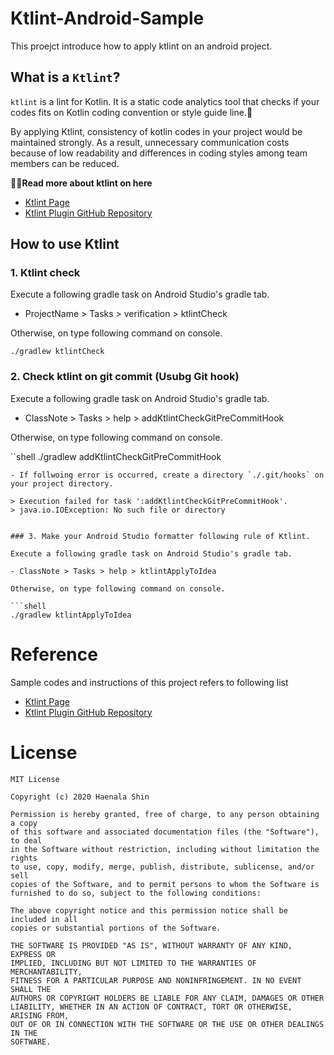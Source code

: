 # Ktlint-Android-Sample
This proejct introduce how to apply ktlint on an android project.

## What is a `Ktlint`?

`ktlint` is a lint for Kotlin. It is a static code analytics tool that checks
if your codes fits on Kotlin coding convention or style guide line.🔎

By applying Ktlint, consistency of kotlin codes in your project would be maintained strongly.
As a result, unnecessary communication costs because of low readability and
differences in coding styles among team members can be reduced.

**💁‍♂️Read more about ktlint on here**

- [Ktlint Page](https://ktlint.github.io/)
- [Ktlint Plugin GitHub Repository](https://github.com/jlleitschuh/ktlint-gradle)

## How to use Ktlint

### 1. Ktlint check

Execute a following gradle task on Android Studio's gradle tab.

-  ProjectName > Tasks > verification > ktlintCheck

Otherwise, on type following command on console.

```shell
./gradlew ktlintCheck
```

### 2. Check ktlint on git commit (Usubg Git hook)

Execute a following gradle task on Android Studio's gradle tab.

- ClassNote > Tasks > help > addKtlintCheckGitPreCommitHook

Otherwise, on type following command on console.

``shell
./gradlew addKtlintCheckGitPreCommitHook
```
- If follwoing error is occurred, create a directory `./.git/hooks` on your project directory.

> Execution failed for task ':addKtlintCheckGitPreCommitHook'.
> java.io.IOException: No such file or directory


### 3. Make your Android Studio formatter following rule of Ktlint.

Execute a following gradle task on Android Studio's gradle tab.

- ClassNote > Tasks > help > ktlintApplyToIdea

Otherwise, on type following command on console.

```shell
./gradlew ktlintApplyToIdea
```

# Reference

Sample codes and instructions of this project refers to following list

- [Ktlint Page](https://ktlint.github.io/)
- [Ktlint Plugin GitHub Repository](https://github.com/jlleitschuh/ktlint-gradle)

# License

```
MIT License

Copyright (c) 2020 Haenala Shin

Permission is hereby granted, free of charge, to any person obtaining a copy
of this software and associated documentation files (the "Software"), to deal
in the Software without restriction, including without limitation the rights
to use, copy, modify, merge, publish, distribute, sublicense, and/or sell
copies of the Software, and to permit persons to whom the Software is
furnished to do so, subject to the following conditions:

The above copyright notice and this permission notice shall be included in all
copies or substantial portions of the Software.

THE SOFTWARE IS PROVIDED "AS IS", WITHOUT WARRANTY OF ANY KIND, EXPRESS OR
IMPLIED, INCLUDING BUT NOT LIMITED TO THE WARRANTIES OF MERCHANTABILITY,
FITNESS FOR A PARTICULAR PURPOSE AND NONINFRINGEMENT. IN NO EVENT SHALL THE
AUTHORS OR COPYRIGHT HOLDERS BE LIABLE FOR ANY CLAIM, DAMAGES OR OTHER
LIABILITY, WHETHER IN AN ACTION OF CONTRACT, TORT OR OTHERWISE, ARISING FROM,
OUT OF OR IN CONNECTION WITH THE SOFTWARE OR THE USE OR OTHER DEALINGS IN THE
SOFTWARE.

```